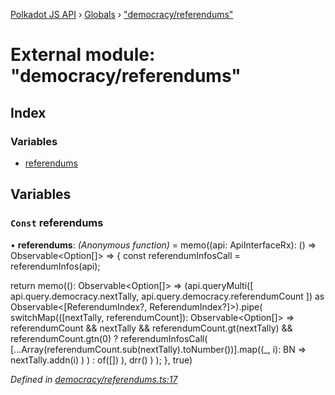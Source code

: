 [Polkadot JS API](../README.md) › [Globals](../globals.md) › ["democracy/referendums"](_democracy_referendums_.md)

# External module: "democracy/referendums"

## Index

### Variables

* [referendums](_democracy_referendums_.md#const-referendums)

## Variables

### `Const` referendums

• **referendums**: *(Anonymous function)* =  memo((api: ApiInterfaceRx): () => Observable<Option<ReferendumInfoExtended>[]> => {
  const referendumInfosCall = referendumInfos(api);

  return memo((): Observable<Option<ReferendumInfoExtended>[]> =>
    (api.queryMulti([
      api.query.democracy.nextTally,
      api.query.democracy.referendumCount
    ]) as Observable<[ReferendumIndex?, ReferendumIndex?]>).pipe(
      switchMap(([nextTally, referendumCount]): Observable<Option<ReferendumInfoExtended>[]> =>
        referendumCount && nextTally && referendumCount.gt(nextTally) && referendumCount.gtn(0)
          ? referendumInfosCall(
            [...Array(referendumCount.sub(nextTally).toNumber())].map((_, i): BN =>
              nextTally.addn(i)
            )
          )
          : of([])
      ),
      drr()
    )
  );
}, true)

*Defined in [democracy/referendums.ts:17](https://github.com/polkadot-js/api/blob/7cc961f789/packages/api-derive/src/democracy/referendums.ts#L17)*
